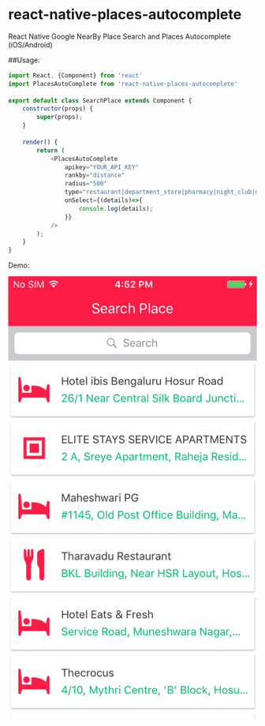 # react-native-places-autocomplete
React Native Google NearBy Place Search and Places Autocomplete (iOS/Android)

##Usage: 

```javascript
import React, {Component} from 'react'
import PlacesAutoComplete from 'react-native-places-autocomplete'

export default class SearchPlace extends Component {
    constructor(props) {
        super(props);
    }

    render() {
        return (
            <PlacesAutoComplete
                apikey="YOUR_API_KEY"
                rankby="distance"
                radius="500"
                type="restaurant|department_store|pharmacy|night_club|movie_theater|bowling_alley|book_store|meal_delivery|meal_takeaway|lodging|bar"
                onSelect={(details)=>{
                    console.log(details);
                }}
            />
        );
    }
}
```

Demo:

![Demo](/Example/demo_1.PNG)